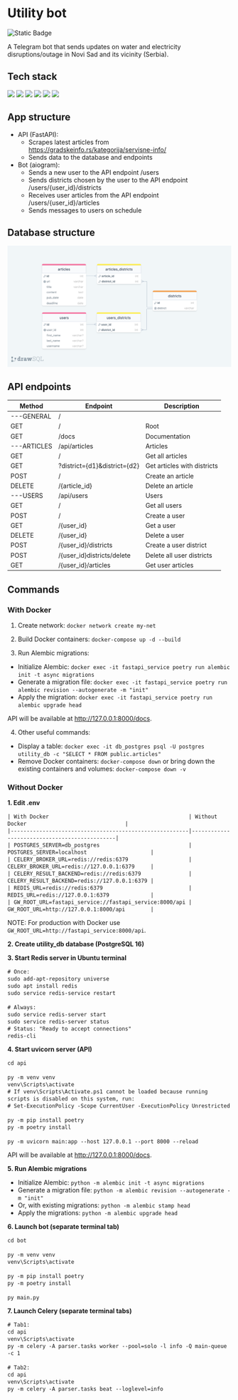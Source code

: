 # Utility bot

![Static Badge](https://img.shields.io/badge/production-finished-blue)

A Telegram bot that sends updates on water and electricity disruptions/outage in Novi Sad and its vicinity (Serbia).

<!---- Telegram address: @ns_utility_bot. -->

## Tech stack

<img src="https://img.shields.io/badge/FastAPI-fc884d?style=for-the-badge&logo=fastapi&logoColor=black"/> <img src="https://img.shields.io/badge/Redis-fc884d?style=for-the-badge&logo=Redis&logoColor=black"/> <img src="https://img.shields.io/badge/Celery-fc884d?style=for-the-badge"/> <img src="https://img.shields.io/badge/PostgreSQL-f5df66?style=for-the-badge&logo=PostgreSQL&logoColor=black"/> <img src="https://img.shields.io/badge/AsyncIO-65a362?style=for-the-badge&logo=AsyncIO&logoColor=black"/> <img src="https://img.shields.io/badge/aiogram-65a362?style=for-the-badge&logo=aiogram&logoColor=black"/>

## App structure

- API (FastAPI): 
  - Scrapes latest articles from https://gradskeinfo.rs/kategorija/servisne-info/
  - Sends data to the database and endpoints
- Bot (aiogram):
  - Sends a new user to the API endpoint /users
  - Sends districts chosen by the user to the API endpoint /users/{user_id}/districts
  - Receives user articles from the API endpoint /users/{user_id}/articles
  - Sends messages to users on schedule

## Database structure

![Database structure](https://raw.githubusercontent.com/kooznitsa/utility_bot/main/api/database/db_diagram.png)

## API endpoints

| Method      | Endpoint                     | Description                 |
|-------------|------------------------------|-----------------------------|
| ---GENERAL  | /	                           |                             |
| GET	        | /	                           | Root                        |
| GET	        | /docs	                       | Documentation               |
| ---ARTICLES | /api/articles                | Articles                    | 
| GET         | /                            | Get all articles            |
| GET         | ?district={d1}&district={d2} | Get articles with districts |
| POST        | /                            | Create an article           |
| DELETE      | /{article_id}                | Delete an article           |
| ---USERS	   | /api/users                   | Users                       |
| GET	        | /                            | Get all users               |
| POST	       | / 	                          | Create a user               |
| GET	        | /{user_id}	                  | Get a user                  |
| DELETE	     | /{user_id}	                  | Delete a user               |
| POST	       | /{user_id}/districts	        | Create a user district      |
| POST	       | /{user_id}districts/delete	  | Delete all user districts   |
| GET	        | /{user_id}/articles	         | Get user articles           |

## Commands

### With Docker

1. Create network: ```docker network create my-net```

2. Build Docker containers: ```docker-compose up -d --build```

3. Run Alembic migrations:
  - Initialize Alembic: ```docker exec -it fastapi_service poetry run alembic init -t async migrations```
  - Generate a migration file: ```docker exec -it fastapi_service poetry run alembic revision --autogenerate -m "init"```
  - Apply the migration: ```docker exec -it fastapi_service poetry run alembic upgrade head```

API will be available at http://127.0.0.1:8000/docs.

4. Other useful commands:
  - Display a table: ```docker exec -it db_postgres psql -U postgres utility_db -c "SELECT * FROM public.articles"```
  - Remove Docker containers: ```docker-compose down``` or bring down the existing containers and volumes: ```docker-compose down -v```

### Without Docker

**1. Edit .env**
```
| With Docker                                            | Without Docker                               |
|--------------------------------------------------------|----------------------------------------------|
| POSTGRES_SERVER=db_postgres                            | POSTGRES_SERVER=localhost                    |
| CELERY_BROKER_URL=redis://redis:6379                   | CELERY_BROKER_URL=redis://127.0.0.1:6379     |
| CELERY_RESULT_BACKEND=redis://redis:6379               | CELERY_RESULT_BACKEND=redis://127.0.0.1:6379 |
| REDIS_URL=redis://redis:6379                           | REDIS_URL=redis://127.0.0.1:6379             |
| GW_ROOT_URL=fastapi_service://fastapi_service:8000/api | GW_ROOT_URL=http://127.0.0.1:8000/api        |
```

NOTE: For production with Docker use ```GW_ROOT_URL=http://fastapi_service:8000/api```.

**2. Create utility_db database (PostgreSQL 16)**

**3. Start Redis server in Ubuntu terminal**
```
# Once:
sudo add-apt-repository universe
sudo apt install redis
sudo service redis-service restart

# Always:
sudo service redis-server start
sudo service redis-server status
# Status: "Ready to accept connections"
redis-cli
```

**4. Start uvicorn server (API)**
```
cd api

py -m venv venv
venv\Scripts\activate
# If venv\Scripts\Activate.ps1 cannot be loaded because running scripts is disabled on this system, run:
# Set-ExecutionPolicy -Scope CurrentUser -ExecutionPolicy Unrestricted

py -m pip install poetry
py -m poetry install

py -m uvicorn main:app --host 127.0.0.1 --port 8000 --reload
```

API will be available at http://127.0.0.1:8000/docs.

**5. Run Alembic migrations**
- Initialize Alembic: ```python -m alembic init -t async migrations```
- Generate a migration file: ```python -m alembic revision --autogenerate -m "init"```
- Or, with existing migrations: ```python -m alembic stamp head```
- Apply the migrations: ```python -m alembic upgrade head```

**6. Launch bot (separate terminal tab)**
```
cd bot

py -m venv venv
venv\Scripts\activate

py -m pip install poetry
py -m poetry install

py main.py
```

**7. Launch Celery (separate terminal tabs)**
```
# Tab1: 
cd api
venv\Scripts\activate
py -m celery -A parser.tasks worker --pool=solo -l info -Q main-queue -c 1

# Tab2:
cd api
venv\Scripts\activate
py -m celery -A parser.tasks beat --loglevel=info
```
